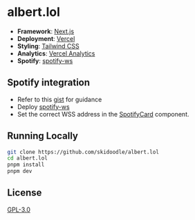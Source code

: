 # albert.lol

- **Framework**: [Next.js](https://nextjs.org/)
- **Deployment**: [Vercel](https://vercel.com)
- **Styling**: [Tailwind CSS](https://tailwindcss.com)
- **Analytics**: [Vercel Analytics](https://vercel.com/analytics)
- **Spotify**: [spotify-ws](https://github.com/skidoodle/spotify-ws)

## Spotify integration

- Refer to this [gist](https://gist.github.com/skidoodle/9a9dc9c8802434f7fc0da94ebe4dba18) for guidance
- Deploy [spotify-ws](https://github.com/skidoodle/spotify-ws)
- Set the correct WSS address in the [SpotifyCard](https://github.com/skidoodle/albert.lol/blob/1f8d8f5b6826982a45ff2d18f8448da95e181d17/src/components/SpotifyCard.tsx#L21C45-L21C45) component.

## Running Locally

```bash
git clone https://github.com/skidoodle/albert.lol
cd albert.lol
pnpm install
pnpm dev
```

## License

[GPL-3.0](https://github.com/skidoodle/albert.lol/blob/master/license)
